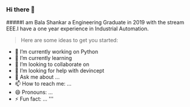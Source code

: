 ### Hi there 👋


#####I am Bala Shankar a Engineering Graduate in 2019 with the stream EEE.I have a one year experience in Industrial Automation. 

>Here are some ideas to get you started:

- 🔭 I’m currently working on Python
- 🌱 I’m currently learning 
- 👯 I’m looking to collaborate on 
- 🤔 I’m looking for help with devincept
- 💬 Ask me about ...
- 📫 How to reach me: ...
- 😄 Pronouns: ...
- ⚡ Fun fact: ...
'''
